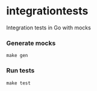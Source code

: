 # integrationtests
Integration tests in Go with mocks

### Generate mocks
`make gen`

### Run tests
`make test`
